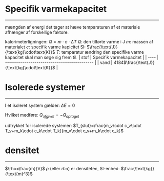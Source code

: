 # Specifik varmekapacitet
---
mængden af energi det tager at hæve temparaturen af et materiale afhænger af forskellige faktore.

kalorimeterligningen:
$Q=m\cdot c\cdot\Delta T$
$Q$: den tilførte varme i J
$m$: massen af materialet
$c$: specifik varme kapicitet SI: $\frac{\text{J}}{\text{kg}\cdot\text{K}}$
$T$: temparatur ændring
den specifike varme kapacitet skal man søge sig frem til.
| stof | Specifik varmekapacitet                       |
| ---- | --------------------------------------------- |
| vand | 4184$\frac{\text{J}}{\text{kg}\cdot\text{K}}$ |
# Isolerede systemer
---

I et isoleret system gælder:
$\Delta E=0$

Hvilket medføre:
$Q_{afgivet}=-Q_{optaget}$

udtrykket for isolerede systemer:
$T_{slut}=\frac{m_v\cdot c_v\cdot T_v+m_k\cdot c_k\cdot T_k}{m_v\cdot c_v+m_k\cdot c_k}$
# densitet
---
$\rho=\frac{m}{V}$
$\rho$ (eller *rho*) er densiteten, SI-enhed: $\frac{\text{kg}}{\text{m}^3}$
